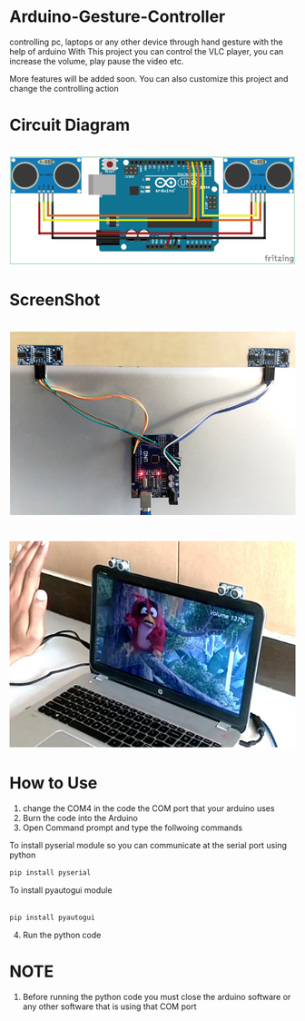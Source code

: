 # Arduino-Gesture-Controller
controlling pc, laptops or any other device through hand gesture with the help of arduino
 With This project you can control the VLC player, you can increase the volume, play pause the video etc.
 
 More features will be added soon.
 You can also customize this project and change the controlling action

# Circuit Diagram
<h1 align="center">
<img src="/.source/circuitDaigram.png"/>

</h1>



# ScreenShot
<h1 align="center">
<img src="/.source/diagram.png"/>

</h1>

<h1 align="center">
<img src="/.source/working.png"/>

</h1>


# How to Use

1. change the COM4 in the code the COM port that your arduino uses
2. Burn the code into the Arduino
3. Open Command prompt and type the follwoing commands

To install pyserial module so you can communicate at the serial port using python
```java
pip install pyserial

```
To install pyautogui module

```java

pip install pyautogui

```
 4. Run the python code
 
 
     
 
# NOTE 

1. Before running the python code you must close the arduino software or any other software that is using that COM port

